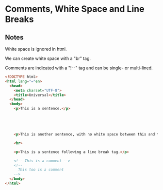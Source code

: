 # Comments, White Space and Line Breaks

## Notes

White space is ignored in html.

We can create white space with a "br" tag.

Comments are indicated with a "!--" tag and can be single- or multi-lined.

```html
<!DOCTYPE html>
<html lang="="en>
  <head>
    <meta charset="UTF-8">
    <title>Universal</title>
  </head>
  <body>
    <p>This is a sentence.</p>





    <p>This is another sentence, with no white space between this and the first sentence.</p>

    <br>

    <p>This is a sentence following a line break tag.</p>

    <!-- This is a comment -->
    <!-- 
      This too is a comment 
    -->
  </body>
</html>
```